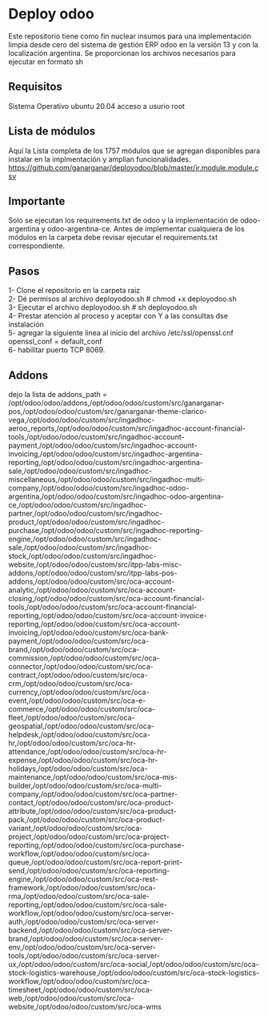 # Deploy odoo

Este repositorio tiene como fin nuclear insumos para una implementación limpia desde cero del sistema de gestión ERP odoo en la versión 13 y con la localización argentina.
Se proporcionan los archivos necesarios para ejecutar en formato sh


## Requisitos 
Sistema Operativo ubuntu 20.04
acceso a usurio root

## Lista de módulos
Aquí la Lista completa de los 1757 módulos que se agregan disponibles para instalar en la implmentación y amplian funcionalidades.
https://github.com/ganarganar/deployodoo/blob/master/ir.module.module.csv

## Importante
Solo se ejecutan los requirements.txt de odoo y la implementación de odoo-argentina y odoo-argentina-ce. 
Antes de implementar cualquiera de los módulos en la carpeta debe revisar ejecutar el requirements.txt correspondiente. 

## Pasos

1- Clone el repositorio en la carpeta raiz <br/>
2- Dé permisos al archivo deployodoo.sh # chmod +x deployodoo.sh <br/>
3- Ejecutar el archivo deployodoo.sh # sh deployodoo.sh <br/>
4- Prestar atención al proceso y aceptar con Y a las consultas dse instalación <br/>
5- agregar la siguiente linea al inicio del archivo /etc/ssl/openssl.cnf <br/>
    openssl_conf = default_conf <br/>
6- habilitar puerto TCP 8069.

## Addons
dejo la lista de 
addons_path =  /opt/odoo/odoo/addons,/opt/odoo/odoo/custom/src/ganarganar-pos,/opt/odoo/odoo/custom/src/ganarganar-theme-clarico-vega,/opt/odoo/odoo/custom/src/ingadhoc-aeroo_reports,/opt/odoo/odoo/custom/src/ingadhoc-account-financial-tools,/opt/odoo/odoo/custom/src/ingadhoc-account-payment,/opt/odoo/odoo/custom/src/ingadhoc-account-invoicing,/opt/odoo/odoo/custom/src/ingadhoc-argentina-reporting,/opt/odoo/odoo/custom/src/ingadhoc-argentina-sale,/opt/odoo/odoo/custom/src/ingadhoc-miscellaneous,/opt/odoo/odoo/custom/src/ingadhoc-multi-company,/opt/odoo/odoo/custom/src/ingadhoc-odoo-argentina,/opt/odoo/odoo/custom/src/ingadhoc-odoo-argentina-ce,/opt/odoo/odoo/custom/src/ingadhoc-partner,/opt/odoo/odoo/custom/src/ingadhoc-product,/opt/odoo/odoo/custom/src/ingadhoc-purchase,/opt/odoo/odoo/custom/src/ingadhoc-reporting-engine,/opt/odoo/odoo/custom/src/ingadhoc-sale,/opt/odoo/odoo/custom/src/ingadhoc-stock,/opt/odoo/odoo/custom/src/ingadhoc-website,/opt/odoo/odoo/custom/src/itpp-labs-misc-addons,/opt/odoo/odoo/custom/src/itpp-labs-pos-addons,/opt/odoo/odoo/custom/src/oca-account-analytic,/opt/odoo/odoo/custom/src/oca-account-closing,/opt/odoo/odoo/custom/src/oca-account-financial-tools,/opt/odoo/odoo/custom/src/oca-account-financial-reporting,/opt/odoo/odoo/custom/src/oca-account-invoice-reporting,/opt/odoo/odoo/custom/src/oca-account-invoicing,/opt/odoo/odoo/custom/src/oca-bank-payment,/opt/odoo/odoo/custom/src/oca-brand,/opt/odoo/odoo/custom/src/oca-commission,/opt/odoo/odoo/custom/src/oca-connector,/opt/odoo/odoo/custom/src/oca-contract,/opt/odoo/odoo/custom/src/oca-crm,/opt/odoo/odoo/custom/src/oca-currency,/opt/odoo/odoo/custom/src/oca-event,/opt/odoo/odoo/custom/src/oca-e-commerce,/opt/odoo/odoo/custom/src/oca-fleet,/opt/odoo/odoo/custom/src/oca-geospatial,/opt/odoo/odoo/custom/src/oca-helpdesk,/opt/odoo/odoo/custom/src/oca-hr,/opt/odoo/odoo/custom/src/oca-hr-attendance,/opt/odoo/odoo/custom/src/oca-hr-expense,/opt/odoo/odoo/custom/src/oca-hr-holidays,/opt/odoo/odoo/custom/src/oca-maintenance,/opt/odoo/odoo/custom/src/oca-mis-builder,/opt/odoo/odoo/custom/src/oca-multi-company,/opt/odoo/odoo/custom/src/oca-partner-contact,/opt/odoo/odoo/custom/src/oca-product-attribute,/opt/odoo/odoo/custom/src/oca-product-pack,/opt/odoo/odoo/custom/src/oca-product-variant,/opt/odoo/odoo/custom/src/oca-project,/opt/odoo/odoo/custom/src/oca-project-reporting,/opt/odoo/odoo/custom/src/oca-purchase-workflow,/opt/odoo/odoo/custom/src/oca-queue,/opt/odoo/odoo/custom/src/oca-report-print-send,/opt/odoo/odoo/custom/src/oca-reporting-engine,/opt/odoo/odoo/custom/src/oca-rest-framework,/opt/odoo/odoo/custom/src/oca-rma,/opt/odoo/odoo/custom/src/oca-sale-reporting,/opt/odoo/odoo/custom/src/oca-sale-workflow,/opt/odoo/odoo/custom/src/oca-server-auth,/opt/odoo/odoo/custom/src/oca-server-backend,/opt/odoo/odoo/custom/src/oca-server-brand,/opt/odoo/odoo/custom/src/oca-server-env,/opt/odoo/odoo/custom/src/oca-server-tools,/opt/odoo/odoo/custom/src/oca-server-ux,/opt/odoo/odoo/custom/src/oca-social,/opt/odoo/odoo/custom/src/oca-stock-logistics-warehouse,/opt/odoo/odoo/custom/src/oca-stock-logistics-workflow,/opt/odoo/odoo/custom/src/oca-timesheet,/opt/odoo/odoo/custom/src/oca-web,/opt/odoo/odoo/custom/src/oca-website,/opt/odoo/odoo/custom/src/oca-wms

